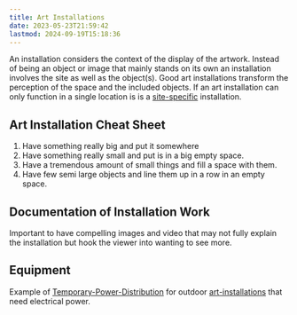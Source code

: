 ```yaml
---
title: Art Installations
date: 2023-05-23T21:59:42
lastmod: 2024-09-19T15:18:36
---
```


An installation considers the context of the display of the artwork. Instead of being an object or image that mainly stands on its own an installation involves the site as well as the object(s). Good art installations transform the perception of the space and the included objects. If an art installation can only function in a single location is is a [site-specific](site-specific.md) installation.

## Art Installation Cheat Sheet

1. Have something really big and put it somewhere
2. Have something really small and put is in a big empty space.
3. Have a tremendous amount of small things and fill a space with them.
4. Have few semi large objects and line them up in a row in an empty space.

## Documentation of Installation Work

Important to have compelling images and video that may not fully explain the installation but hook the viewer into wanting to see more.

## Equipment

Example of [Temporary-Power-Distribution](../electronics/temporary-power-distribution.md) for outdoor [art-installations](../sculpture/art-installations.md) that need electrical power.
